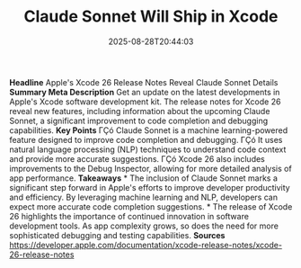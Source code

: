 ﻿---
title: "Claude Sonnet Will Ship in Xcode"
date: "2025-08-28T20:44:03"
category: "Markets"
summary: ""
slug: "claude sonnet will ship in xcode"
source_urls:
  - "https://developer.apple.com/documentation/xcode-release-notes/xcode-26-release-notes"
seo:
  title: "Claude Sonnet Will Ship in Xcode | Hash n Hedge"
  description: ""
  keywords: ["news", "markets", "brief"]
---
**Headline** Apple's Xcode 26 Release Notes Reveal Claude Sonnet Details  **Summary Meta Description** Get an update on the latest developments in Apple's Xcode software development kit. The release notes for Xcode 26 reveal new features, including information about the upcoming Claude Sonnet, a significant improvement to code completion and debugging capabilities.  **Key Points**  ΓÇó Claude Sonnet is a machine learning-powered feature designed to improve code completion and debugging. ΓÇó It uses natural language processing (NLP) techniques to understand code context and provide more accurate suggestions. ΓÇó Xcode 26 also includes improvements to the Debug Inspector, allowing for more detailed analysis of app performance.  **Takeaways**  * The inclusion of Claude Sonnet marks a significant step forward in Apple's efforts to improve developer productivity and efficiency. By leveraging machine learning and NLP, developers can expect more accurate code completion suggestions. * The release of Xcode 26 highlights the importance of continued innovation in software development tools. As app complexity grows, so does the need for more sophisticated debugging and testing capabilities.  **Sources** https://developer.apple.com/documentation/xcode-release-notes/xcode-26-release-notes 
